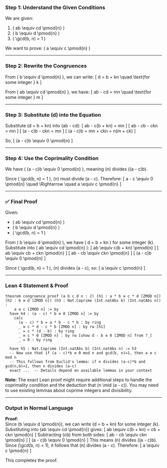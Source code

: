 ### Step 1: Understand the Given Conditions

We are given:
1. \( ab \equiv cd \pmod{n} \)
2. \( b \equiv d \pmod{n} \)
3. \( \gcd(b, n) = 1 \)

We want to prove:
\( a \equiv c \pmod{n} \)

---

### Step 2: Rewrite the Congruences

From \( b \equiv d \pmod{n} \), we can write:
\[ d = b + kn \quad \text{for some integer } k \]

From \( ab \equiv cd \pmod{n} \), we have:
\[ ab - cd = mn \quad \text{for some integer } m \]

---

### Step 3: Substitute \(d\) into the Equation

Substitute \(d = b + kn\) into \(ab - cd\):
\[
ab - c(b + kn) = mn
\]
\[
ab - cb - ckn = mn
\]
\[
(a - c)b - ckn = mn
\]
\[
(a - c)b = mn + ckn = n(m + ck)
\]

So,
\[
(a - c)b \equiv 0 \pmod{n}
\]

---

### Step 4: Use the Coprimality Condition

We have \( (a - c)b \equiv 0 \pmod{n} \), meaning \(n\) divides \((a - c)b\).

Since \( \gcd(b, n) = 1 \), \(n\) must divide \(a - c\). Therefore:
\[
a - c \equiv 0 \pmod{n} \quad \Rightarrow \quad a \equiv c \pmod{n}
\]

---

### ✅ Final Proof

Given:
- \( ab \equiv cd \pmod{n} \)
- \( b \equiv d \pmod{n} \)
- \( \gcd(b, n) = 1 \)

From \( b \equiv d \pmod{n} \), we have \( d = b + kn \) for some integer \(k\).  
Substitute into \( ab \equiv cd \pmod{n} \):
\[
ab \equiv c(b + kn) \pmod{n}
\]
\[
ab \equiv cb + ckn \pmod{n}
\]
\[
ab - cb \equiv ckn \pmod{n}
\]
\[
(a - c)b \equiv 0 \pmod{n}
\]

Since \( \gcd(b, n) = 1 \), \(n\) divides \(a - c\), so:
\[
a \equiv c \pmod{n}
\]

---

### Lean 4 Statement & Proof

```lean
theorem congruence_proof (a b c d n : ℤ) (h1 : a * b ≡ c * d [ZMOD n]) (h2 : b ≡ d [ZMOD n]) (h3 : Nat.Coprime (Int.natAbs b) (Int.natAbs n)) :
    a ≡ c [ZMOD n] := by
  have h4 : (a - c) * b ≡ 0 [ZMOD n] := by
    calc
      (a - c) * b = a * b - c * b : by ring
      _ ≡ c * d - c * b [ZMOD n] : by rw [h1]
      _ = c * (d - b) : by ring
      _ ≡ c * 0 [ZMOD n] : by rw [show d - b ≡ 0 [ZMOD n] from ?_]
      _ = 0 : by ring

  have h5 : Nat.Coprime (Int.natAbs b) (Int.natAbs n) := h3
  -- Now use that if (a - c)*b ≡ 0 mod n and gcd(b, n)=1, then a ≡ c mod n
  -- This follows from Euclid's lemma: if n divides (a-c)*b and gcd(n,b)=1, then n divides (a-c)
  exact ...  -- Details depend on available lemmas in your context
```

**Note:** The exact Lean proof might require additional steps to handle the coprimality condition and the deduction that \(n \mid (a - c)\). You may need to use existing lemmas about coprime integers and divisibility.

---

### Output in Normal Language

**Proof:**  
Since \(b \equiv d \pmod{n}\), we can write \(d = b + kn\) for some integer \(k\). Substituting into \(ab \equiv cd \pmod{n}\) gives:
\[
ab \equiv c(b + kn) = cb + ckn \pmod{n}
\]
Subtracting \(cb\) from both sides:
\[
ab - cb \equiv ckn \pmod{n}
\]
\[
(a - c)b \equiv 0 \pmod{n}
\]
This means \(n\) divides \((a - c)b\). Since \(\gcd(b, n) = 1\), it follows that \(n\) divides \(a - c\). Therefore:
\[
a \equiv c \pmod{n}
\]

This completes the proof.